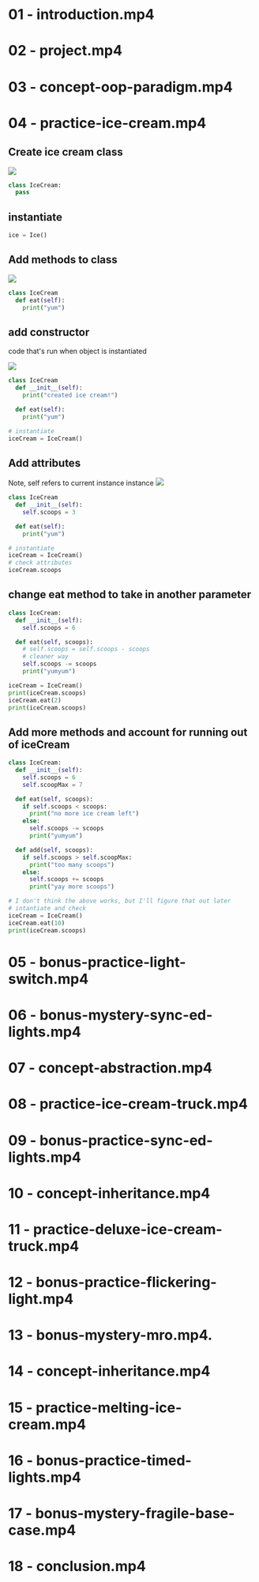 # 01 - introduction.mp4
# 02 - project.mp4
# 03 - concept-oop-paradigm.mp4
# 04 - practice-ice-cream.mp4

## Create ice cream class
![](img/2021-11-24-09-22-49.png)

```python
class IceCream:
  pass
```

## instantiate

```python
ice = Ice()
```
## Add methods to class
![](img/2021-11-24-09-25-02.png)

```python
class IceCream
  def eat(self):
    print("yum")
```
## add constructor
code that's run when object is instantiated

![](img/2021-11-24-09-27-25.png)

```python
class IceCream
  def __init__(self):
    print("created ice cream!")

  def eat(self):
    print("yum")

# instantiate
iceCream = IceCream()
```

## Add attributes
Note, self refers to current instance instance
![](img/2021-11-24-09-31-27.png)
```python
class IceCream
  def __init__(self):
    self.scoops = 3

  def eat(self):
    print("yum")

# instantiate
iceCream = IceCream()
# check attributes
iceCream.scoops
```

## change eat method to take in another parameter
```python
class IceCream:
  def __init__(self):
    self.scoops = 6

  def eat(self, scoops):
    # self.scoops = self.scoops - scoops
    # cleaner way
    self.scoops -= scoops
    print("yumyum")

iceCream = IceCream()
print(iceCream.scoops)
iceCream.eat(2)
print(iceCream.scoops)
```

## Add more methods and account for running out of iceCream

```python
class IceCream:
  def __init__(self):
    self.scoops = 6
    self.scoopMax = 7

  def eat(self, scoops):
    if self.scoops < scoops:
      print("no more ice cream left")
    else:
      self.scoops -= scoops
      print("yumyum")

  def add(self, scoops):
    if self.scoops > self.scoopMax:
      print("too many scoops")
    else:
      self.scoops += scoops
      print("yay more scoops")

# I don't think the above works, but I'll figure that out later
# intantiate and check
iceCream = IceCream()
iceCream.eat(10)
print(iceCream.scoops)
```

# 05 - bonus-practice-light-switch.mp4
# 06 - bonus-mystery-sync-ed-lights.mp4
# 07 - concept-abstraction.mp4
# 08 - practice-ice-cream-truck.mp4
# 09 - bonus-practice-sync-ed-lights.mp4
# 10 - concept-inheritance.mp4
# 11 - practice-deluxe-ice-cream-truck.mp4
# 12 - bonus-practice-flickering-light.mp4
# 13 - bonus-mystery-mro.mp4.
# 14 - concept-inheritance.mp4
# 15 - practice-melting-ice-cream.mp4
# 16 - bonus-practice-timed-lights.mp4
# 17 - bonus-mystery-fragile-base-case.mp4
# 18 - conclusion.mp4

